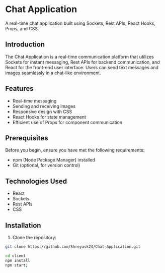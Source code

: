 # Chat Application

A real-time chat application built using Sockets, Rest APIs, React Hooks, Props, and CSS.

## Introduction

The Chat Application is a real-time communication platform that utilizes Sockets for instant messaging, Rest APIs for backend communication, 
and React for the front-end user interface. Users can send text messages and images seamlessly in a chat-like environment.

## Features

- Real-time messaging
- Sending and receiving images
- Responsive design with CSS
- React Hooks for state management
- Efficient use of Props for component communication

## Prerequisites

Before you begin, ensure you have met the following requirements:

- npm (Node Package Manager) installed
- Git (optional, for version control)

## Technologies Used
- React
- Sockets
- Rest APIs
- CSS


## Installation

1. Clone the repository:

```bash
git clone https://github.com/Shreyask24/Chat-Application.git

cd client
npm install
npm start;


